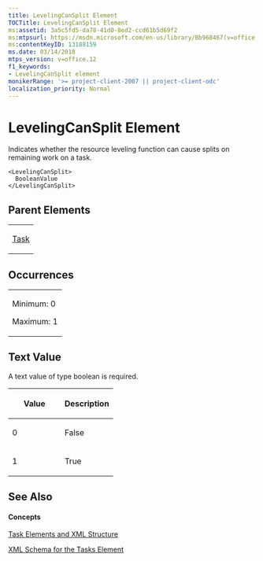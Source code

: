 ```yaml
---
title: LevelingCanSplit Element
TOCTitle: LevelingCanSplit Element
ms:assetid: 3a5c5fd5-da78-41d0-8ed2-ccd61b5d69f2
ms:mtpsurl: https://msdn.microsoft.com/en-us/library/Bb968467(v=office.12)
ms:contentKeyID: 13188159
ms.date: 03/14/2018
mtps_version: v=office.12
f1_keywords:
- LevelingCanSplit element
monikerRange: '>= project-client-2007 || project-client-odc'
localization_priority: Normal
---
```


# LevelingCanSplit Element




Indicates whether the resource leveling function can cause splits on remaining work on a task.

    <LevelingCanSplit>
      BooleanValue
    </LevelingCanSplit>

## Parent Elements

<table>
<colgroup>
<col style="width: 100%" />
</colgroup>
<tbody>
<tr class="odd">
<td><p><a href="task-element.md">Task</a></p></td>
</tr>
</tbody>
</table>

## Occurrences

<table>
<colgroup>
<col style="width: 100%" />
</colgroup>
<tbody>
<tr class="odd">
<td><p>Minimum: 0</p>
<p>Maximum: 1</p></td>
</tr>
</tbody>
</table>

## Text Value

A text value of type boolean is required.

<table>
<colgroup>
<col style="width: 50%" />
<col style="width: 50%" />
</colgroup>
<thead>
<tr class="header">
<th><p>Value</p></th>
<th><p>Description</p></th>
</tr>
</thead>
<tbody>
<tr class="odd">
<td><p>0</p></td>
<td><p>False</p></td>
</tr>
<tr class="even">
<td><p>1</p></td>
<td><p>True</p></td>
</tr>
</tbody>
</table>

## See Also

#### Concepts

[Task Elements and XML Structure](task-elements-and-xml-structure.md)

[XML Schema for the Tasks Element](xml-schema-for-the-tasks-element.md)

